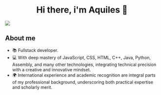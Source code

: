<div align="center">
    <h1 align="center">Hi there, i'm Aquiles 👋</h1>
</div>
<img src="https://cdn.discordapp.com/attachments/1369125852306210958/1402069684811206837/IMG_20250804_192352.jpg?ex=689292a6&is=68914126&hm=7a6d5aeb909e4b50d0d685531ca02494a1b032d4ecc7f58887a9b85efc3f3d43&">

## About me 

- 📚 Fullstack developer.
- 💻 With deep mastery of JavaScript, CSS, HTML, C++, Java, Python, Assembly, and many other technologies, integrating technical precision with a creative and innovative mindset.
- 🌍 International experience and academic recognition are integral parts of my professional background, underscoring both practical expertise and scholarly merit.
<!--
**Achillesdevlogics/Achillesdevlogics** is a ✨ _special_ ✨ repository because its `README.md` (this file) appears on your GitHub profile.

Here are some ideas to get you started:

- 🔭 I’m currently working on ...
- 🌱 I’m currently learning ...
- 👯 I’m looking to collaborate on ...
- 🤔 I’m looking for help with ...
- 💬 Ask me about ...
- 📫 How to reach me: ...
- 😄 Pronouns: ...
- ⚡ Fun fact: ...
-->
